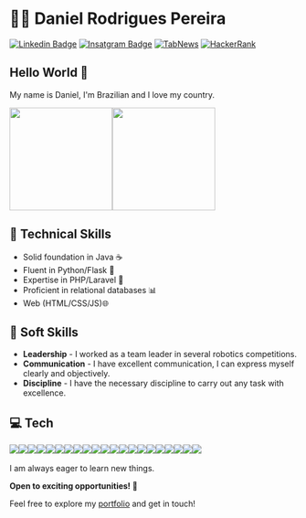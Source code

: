 # :man_technologist: Daniel Rodrigues Pereira

[![Linkedin Badge](https://img.shields.io/badge/-LinkedIn-blue?style=flat-square&logo=Linkedin&logoColor=white)](https://linkedin.com/in/rodriguesxxx/)
[![Insatgram Badge](https://img.shields.io/badge/Instagram-E4405F?style=flat-square&logo=instagram&logoColor=white)](https://www.instagram.com/rodrigues.daniel_/)
[![TabNews](https://img.shields.io/badge/TabNews-807b7b?logo=data%3Aimage%2Fjpeg%3Bbase64%2C%2F9j%2F4AAQSkZJRgABAQAAAQABAAD%2F2wCEAAkGBwgHBgkIBwgKCgkLDRYPDQwMDRsUFRAWIB0iIiAdHx8kKDQsJCYxJx8fLT0tMTU3Ojo6Iys%2FRD84QzQ5OjcBCgoKDQwNGg8PGjclHyU3Nzc3Nzc3Nzc3Nzc3Nzc3Nzc3Nzc3Nzc3Nzc3Nzc3Nzc3Nzc3Nzc3Nzc3Nzc3Nzc3N%2F%2FAABEIAMAAzAMBIgACEQEDEQH%2FxAAcAAEAAgMBAQEAAAAAAAAAAAAABggBBQcDBAL%2FxABHEAABAgQBAw4LBwIHAAAAAAAAAQIDBAUGEQcWIRIXMTZBUVRVVpOUsbPRN1JhcXJ0dYGRksEIEzI0c6HSI%2FAUIidCRUai%2F8QAFgEBAQEAAAAAAAAAAAAAAAAAAAIB%2F8QAGhEBAAMBAQEAAAAAAAAAAAAAAAECERIxIf%2FaAAwDAQACEQMRAD8A7eAAAAAAAAAAAAAAAAAAAAAAAAAAAAAAAAAAAAAAAAAAAAAAAAAAAAAAAAAAAAAAAAAAAAAAAAAAAAAA%2BKpVem0qGkSpz8tKNd%2BFY8VrNV5sdk1efVqcoKfzyASEEez6tTlBT%2BfQxn1anKCn8%2Bgw1IgR7Pq1OUFP59Bn1anKCn8%2Bgw1IQR7Pq1OUFP59DGfVqcoKdz6DDUiBHc%2BrU5Q07n0GfVqcoKdz6DDUiBHc%2BrU5QU7n0M59Wpygp3PoMNSEGgZe1qvcjUuGm4rvzLU61N3AmIMxBbGl4sOLCfpa%2BG5HNd5lQfR6AAAAAAAAAAAAABzTKnlDfQVdR6I5q1JzMYsZURyS6KmjQuhXL5TodQmYclIzE5GVEhy8J0V6rvNRVXqKmTk7HqU5Hn5tyumJmIsWIq7irp%2BCbHmRDYhky%2FExGjTUw6Ymo0WYmH%2Fjixnq97%2FOq6VPPzInwOk5McnMvcko6q1p8RJDVOhwoMJytWKqbKquzhs7B0JMk9l8Vxemx%2F5lbicmVdfcg%2FvYLF609l8VxunR%2FwCZjWnsviuN02P%2FADHTeVdfcCxWtPZfFcbpsf8AmeczkjtCJLxGQJKPAiuaqMipNxXKxdxcFdgpnRyrz7jHuPeelI8hPTMnNN1MeXiuhRU3nNXBerE8SksYJ%2FaDBN4ABgm8NG8AAwNrblfqVtTyTdJmHQlxxiQsf6cZN5zdhfPsoasBurQWRdUtdlGbOwUSHHY77uYgY4rCf3LsoSErtkaqkSQviXl2vVIM%2FDfAiNx0KqNV7V86K1UT0lLEkTGKgABjQAAAAAAAGjvvaRcPsyZ7JxVotLfW0i4fZkz2TirW%2BVVNlkskqf6eUjc%2Fyxe1eS8iGSTweUj0YvavJeTKoAAAC7AAHB8udCWRuCBWYTf6FQYkOJgmxGYn1aifJ5TmxZvKLQkuC0p2UaiLHY376Aq7j26U%2BOwVjTcxRUXeXcLhEgANYAyPcAAGwBv7AXC%2BKGqcMZ9S0RV2wdu9D9dYWiJsuoACWgAAAAAAANHfe0i4fZkz2TirS7paW%2B9pFw%2BzJnsnFWl3S6psslkk8HlI9GL2ryXkQySeDykejF7V5LyJVAAAAAAEamLBtOZjxI8egyLosRyue77vZVdlSSgCLa3Vn8npH5AmTmzk%2FwCvyXvYSkARbW6s7k%2FJfIY1ubP5PyfyEqA0RXW4s%2Fk%2FJ%2FIckyvWrTrZq0i%2BksWDAnoURywP9sNzFamKeRUcmjcw8pYU4v8AaE%2FPUD9KY64RsesnxBLA270P11nWWjKuWBt3ofrrPqWjNsyoACVAAAAAAAANHfW0i4fZkz2TirS7paW%2BtpFw%2By5nsnFWlKqmyyWSPwd0f0YnavJeRDJJ4PKR6MXtXkvJlUAAAAAAAAAAAAAAcX%2B0J%2BfoH6Mx1wjtBxf7Qn5%2BgfpTHXCNj1k%2BILYG3eh%2BusLRFXbB270P11haI2zKgAJUAAAAAAAA0d9bSLh9lzPZOKtFpb62kXD7LmeycVZKqmyyeSTweUj0YvavJeRDJJoyeUjHcbF7V5LyWwAANAAAAAAAAAAAOL%2FaE%2FPUD9KY64R2g4v9oT89QPJCmeuEbHrJ8QSwNu9D9dZ9S0ZV2wNvFD9cYvWWiNsyoACVAAAAAAAAPkq8k2o0qckYmGomYD4Lsd5zVT6lSnwY0tEfLzTVZMQXLDitXZa9q4OT3KioXAOPZW8n0xHmYtwUOC%2BO96aqclmJi5VRMNW1N1cE0ohtUy8skt%2FU2mUxlBrkw2VSG9yy8xFXCHg5cVa52w3TjpXRpOnsum3nNRza9S1RUxRf8ZD0%2FuVTa5HJi1yKm%2BijUpvJ8Dc03Frs5rf49pfTIfeYzot7j2l9Mh95VPUt8VPgY1Cb37Dk6Wuzmt%2Fj2l9Mh95jOi3uPqX0yH3lUtQnip8BqE3hydLXZz2%2Fx7S%2BmQ%2B8ZzUDjymdMh95VHUt3kGob4qfAcnS12c1v8e0vpkPvMZz2%2Bn%2FADtL6ZD7yqWob4qfAahPF%2FYcnS1uc9v8e0vpkPvGc9vce0vpkPvKpahPFT4GNSm8nwHJ0tTNXhbUpBWNHr9NRieLNMcq%2BZEXFV8iHBMpN1su24GTEo17ZGVhrCl0emCuxXFz8NzHBqe4iWCIuhEPpp0lM1KegyNPgPjzUVcGQ4aYqvlXeTy7hsQSlOSOnuqF%2FU9UbjDlGvmYnkRG4J%2F6c0siQ%2FJtZzLTpLkj6h9SmcHTMRulEw2GNXeTrVSYEzOtgABjQAAAAAAAAAAR%2BtWVblbiujVGlQHx3aVjMRWPXzq3DH3mn1p7R4FG59xOABB9ae0eBRufcNae0eBRufcTgDTEH1qLR4FG6Q4a09o8Cjc%2B4nAGmIPrUWjwKN0hw1p7R4FG59xOANMQfWntHgUbn3DWntHgUbn3E4A0xB9ae0eBRufcNae0eBRufcTgDTEJZkptFrkVZCK5N5Zh%2BC%2FuSWj0KlUSCsGkyECVY78X3bNL%2FSXZX3mxA0MAAAAAAAAAAAAAAAAAAAAAAAAAAAAAAAAAAAAAAAAAAAAAAAAAAAAAAAAAAAAAAAAAAAAAAAAADCqBkH5RdzdMoB%2F%2F2Q%3D%3D)](https://www.tabnews.com.br/rodriguesxxx)
[![HackerRank](https://img.shields.io/badge/-HackerRank-2EC866?style=flat&logo=HackerRank)](https://www.hackerrank.com/profile/rodriguesx_dani1)

## Hello World 👋

My name is Daniel, I'm Brazilian and I love my country.
<div style="display: flex;" align=center>
  <img height="180em"src="https://github-readme-stats.vercel.app/api?username=rodriguesxxx&show_icons=true&theme=transparent">

  <img height="180em" src="https://github-readme-stats.vercel.app/api/top-langs/?username=rodriguesxxx&layout=compact&theme=transparent">
</div>




## 🔧 Technical Skills
- Solid foundation in Java ☕️
- Fluent in Python/Flask 🐍
- Expertise in PHP/Laravel 🚀
- Proficient in relational databases 📊
- Web (HTML/CSS/JS)🌐


## 🔧 Soft Skills
- **Leadership** - I worked as a team leader in several robotics competitions.
- **Communication** - I have excellent communication, I can express myself clearly and objectively.
- **Discipline** - I have the necessary discipline to carry out any task with excellence.
  
## 💻 Tech
<div style="display: flex">
  <img src="https://img.shields.io/badge/PHP-777BB4?style=for-the-badge&logo=php&logoColor=white" />
  <img src="https://img.shields.io/badge/Laravel-FF2D20?style=for-the-badge&logo=laravel&logoColor=white" />
  <img src="https://img.shields.io/badge/c++-%2300599C.svg?style=for-the-badge&logo=c%2B%2B&logoColor=white" />
  <img src="https://img.shields.io/badge/-Arduino-00979D?style=for-the-badge&logo=Arduino&logoColor=white" />
  <img src="https://img.shields.io/badge/python-3670A0?style=for-the-badge&logo=python&logoColor=ffdd54" />
  <img src="https://img.shields.io/badge/flask-%23000.svg?style=for-the-badge&logo=flask&logoColor=white" />
  <img src="https://img.shields.io/badge/jupyter-%23FA0F00.svg?style=for-the-badge&logo=jupyter&logoColor=white" />
  <img src="https://img.shields.io/badge/java-%23ED8B00.svg?style=for-the-badge&logo=openjdk&logoColor=white" />
  <img src="https://img.shields.io/badge/spring-%236DB33F.svg?style=for-the-badge&logo=spring&logoColor=white" />
  <img src="https://img.shields.io/badge/-Swagger-%23Clojure?style=for-the-badge&logo=swagger&logoColor=white" />
  <img src="https://img.shields.io/badge/apache-%23D42029.svg?style=for-the-badge&logo=apache&logoColor=white" />
  <img src="https://img.shields.io/badge/mysql-%2300f.svg?style=for-the-badge&logo=mysql&logoColor=white" />
  <img src="https://img.shields.io/badge/sqlite-%2307405e.svg?style=for-the-badge&logo=sqlite&logoColor=white" />
  <img src="https://img.shields.io/badge/MariaDB-003545?style=for-the-badge&logo=mariadb&logoColor=white" />
  <img src="https://img.shields.io/badge/Render-%46E3B7.svg?style=for-the-badge&logo=render&logoColor=white" />
  <img src="https://img.shields.io/badge/html5-%23E34F26.svg?style=for-the-badge&logo=html5&logoColor=white" />
  <img src="https://img.shields.io/badge/css3-%231572B6.svg?style=for-the-badge&logo=css3&logoColor=white" />
  <img src="https://img.shields.io/badge/javascript-%23323330.svg?style=for-the-badge&logo=javascript&logoColor=%23F7DF1E" />
  <img src="https://img.shields.io/badge/typescript-%23007ACC.svg?style=for-the-badge&logo=typescript&logoColor=white" />
  <img src="https://img.shields.io/badge/Linux-FCC624?style=for-the-badge&logo=linux&logoColor=black" />
  <img src="https://img.shields.io/badge/shell_script-%23121011.svg?style=for-the-badge&logo=gnu-bash&logoColor=white" />
</div>
<br>
I am always eager to learn new things.

**Open to exciting opportunities! 🌟**

Feel free to explore my <a href="https://daniel-rodrigues.onrender.com/">portfolio</a> and get in touch!

